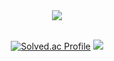 
<div align="center">

<img src="https://capsule-render.vercel.app/api?type=Cylinder&color=yellow&height=300&section=header&text=&fontSize=70" />
<br>
<br>

[![Solved.ac Profile](http://mazassumnida.wtf/api/v2/generate_badge?boj=dmsrud1501222)](https://solved.ac/dmsrud1501222/) <img src="http://mazandi.herokuapp.com/api?handle=dmsrud1501222&theme=dark"/>
